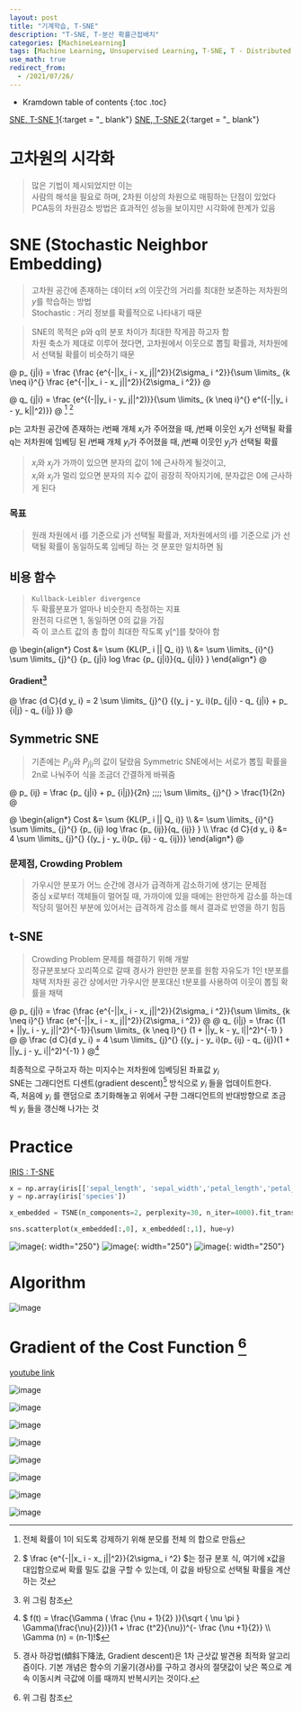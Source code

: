 ```yaml
---
layout: post
title: "기계학습, T-SNE"
description: "T-SNE, T-분산 확률근접배치"
categories: [MachineLearning]
tags: [Machine Learning, Unsupervised Learning, T-SNE, T - Distributed Stochastic Neighbor Embedding]
use_math: true
redirect_from:
  - /2021/07/26/
---
```


* Kramdown table of contents
{:toc .toc}      


[SNE, T-SNE 1](https://ratsgo.github.io/machine%20learning/2017/04/28/tSNE/){:target = "_ blank"}
[SNE, T-SNE 2](https://dos-tacos.github.io/paper%20review/TSNE/){:target = "_ blank"}


# 고차원의 시각화

> 많은 기법이 제시되었지만 이는       
> 사람의 해석을 필요로 하며, 2차원 이상의 차원으로 매핑하는 단점이 있었다           
> PCA등의 차원감소 방법은 효과적인 성능을 보이지만 시각화에 한계가 있음              


# SNE (Stochastic Neighbor Embedding)

> 고차원 공간에 존재하는 데이터 $x$의 이웃간의 거리를 최대한 보존하는 저차원의 $y$를 학습하는 방법           
> Stochastic : 거리 정보를 확률적으로 나타내기 때문

> SNE의 목적은 p와 q의 분포 차이가 최대한 작게끔 하고자 함             
> 차원 축소가 제대로 이루어 졌다면, 고차원에서 이웃으로 뽑힐 확률과, 저차원에서 선택될 확률이 비슷하기 때문

@
p_ {j|i} = \frac {\frac {e^{-||x_ i - x_ j||^2}}{2\sigma_ i ^2}}{\sum \limits_ {k \neq i}^{} \frac {e^{-||x_ i - x_ j||^2}}{2\sigma_ i ^2}}
@

@
q_ {j|i} = \frac {e^{(-||y_ i - y_ j||^2)}}{\sum \limits_ {k \neq i}^{} e^({-||y_ i - y_ k||^2)}}
@
[^denominator] [^normal]


p는 고차원 공간에 존재하는 $i$번째 개체 $x_ i$가 주어졌을 때, $j$번째 이웃인 $x_ j$가 선택될 확률            
q는 저차원에 임베딩 된 $i$번째 개체 $y_ i$가 주어졌을 때, $j$번째 이웃인 $y_ j$가 선택될 확률         

> $x_ i$와 $x_ j$가 가까이 있으면 분자의 값이 1에 근사하게 될것이고,      
> $x_ i$와 $x_ j$가 멀리 있으면 분자의 지수 값이 굉장히 작아지기에, 분자값은 0에 근사하게 된다


### 목표

> 원래 차원에서 i를 기준으로 j가 선택될 확률과, 저차원에서의 i를 기준으로 j가 선택될 확률이 동일하도록 임베딩 하는 것
> 분포만 일치하면 됨


## 비용 함수

> `Kullback-Leibler divergence`            
> 두 확률분포가 얼마나 비슷한지 측정하는 지표          
> 완전히 다르면 1, 동일하면 0의 값을 가짐        
> 즉 이 코스트 값의 총 합이 최대한 작도록 y[^]를 찾아야 함       

@
\begin{align\*}
Cost &= \sum {KL(P_ i || Q_ i)} \\\ 
&= \sum \limits_ {i}^{} \sum \limits_ {j}^{} {p_ {j|i} log \frac {p_ {j|i}}{q_ {j|i}} } 
\end{align\*}
@

#### Gradient[^gradient]

@
\frac {d C}{d y_ i} = 2 \sum \limits_ {j}^{} {(y_ j - y_ i)(p_ {j|i} - q_ {j|i} + p_ {i|j} - q_ {i|j} )} 
@

## Symmetric SNE

> 기존에는 $P_ {i|j}$와 $P_ {j|i}$의 값이 달랐음
> Symmetric SNE에서는 서로가 뽑힐 확률을 2n로 나눠주어 식을 조금더 간결하게 바꿔줌

@
p_ {ij} = \frac {p_ {j|i} + p_ {i|j}}{2n} \;\;\;\;  \sum \limits_ {j}^{} > \frac{1}{2n}
@

@
\begin{align\*}
Cost &= \sum {KL(P_ i || Q_ i)} \\\ 
&= \sum \limits_ {i}^{} \sum \limits_ {j}^{} {p_ {ij} log \frac {p_ {ij}}{q_ {ij}} }  \\\ 
\frac {d C}{d y_ i} &= 4 \sum \limits_ {j}^{} {(y_ j - y_ i)(p_ {ij} - q_ {ij})} 
\end{align\*}
@

### 문제점, Crowding Problem

> 가우시안 분포가 어느 순간에 경사가 급격하게 감소하기에 생기는 문제점            
> 중심 x로부터 객체들이 멀어질 때, 가까이에 있을 때에는 완만하게 감소를 하는데            
> 적당히 떨어진 부분에 있어서는 급격하게 감소를 해서 결과로 반영을 하기 힘듬              


## t-SNE

> Crowding Problem 문제를 해결하기 위해 개발          
> 정규분포보다 꼬리쪽으로 갈때 경사가 완만한 분포를 원함
> 자유도가 1인 t분포를 채택
> 저차원 공간 상에서만 가우시안 분포대신 t분포를 사용하여 이웃이 뽑힐 확률을 채택

@
p_ {j|i} = \frac {\frac {e^{-||x_ i - x_ j||^2}}{2\sigma_ i ^2}}{\sum \limits_ {k \neq i}^{} \frac {e^{-||x_ i - x_ j||^2}}{2\sigma_ i ^2}}
@
@
q_ {i|j} = \frac {(1 + ||y_ i - y_ j||^2)^{-1}}{\sum \limits_ {k \neq l}^{} (1 + ||y_ k - y_ l||^2)^{-1} }
@
@
\frac {d C}{d y_ i} = 4 \sum \limits_ {j}^{} {(y_ j - y_ i)(p_ {ij} - q_ {ij})(1 + ||y_ j - y_ i||^2)^{-1} } 
@[^t-dis]
 
최종적으로 구하고자 하는 미지수는 저차원에 임베딩된 좌표값 $y_ i$           
SNE는 그래디언트 디센트(gradient descent)[^1] 방식으로 $y_ i$ 들을 업데이트한다.           
즉, 처음에 $y_ i$ 를 랜덤으로 초기화해놓고 위에서 구한 그래디언트의 반대방향으로 조금씩 $y_ i$ 들을 갱신해 나가는 것          


# Practice

[IRIS : T-SNE](https://www.machinelearningman.com/post/dimensionality-reduction-using-t-sne)

~~~ python
x = np.array(iris[['sepal_length', 'sepal_width','petal_length','petal_width']])
y = np.array(iris['species'])

x_embedded = TSNE(n_components=2, perplexity=30, n_iter=4000).fit_transform(x)

sns.scatterplot(x_embedded[:,0], x_embedded[:,1], hue=y)
~~~
![image](https://user-images.githubusercontent.com/32366711/127210356-9787adc6-2ed3-4129-b4a7-b60569408a68.png){: width="250"}
![image](https://user-images.githubusercontent.com/32366711/127210363-166f76ad-553c-42ac-ac9b-bc2e389b1194.png){: width="250"}
![image](https://user-images.githubusercontent.com/32366711/127210374-a8e9820f-41d7-4aa1-8e52-a7a749511d46.png){: width="250"}


# Algorithm

![image](https://user-images.githubusercontent.com/32366711/127319224-e222fe7b-686f-4bde-9cf3-503d80d0fda6.png)



# Gradient of the Cost Function [^gradient]

[youtube link](https://www.youtube.com/watch?v=INHwh8k4XhM)

![image](https://user-images.githubusercontent.com/32366711/128055067-baa290b5-e4e3-4b53-b233-49fbbcc864c4.png)

![image](https://user-images.githubusercontent.com/32366711/128055701-befbc0ec-e92e-4a9f-bfae-bbcd370dc961.png)  

![image](https://user-images.githubusercontent.com/32366711/128056271-f06a0f36-ec0c-466e-a475-04b494ed1850.png)

![image](https://user-images.githubusercontent.com/32366711/128059265-c958ee28-50de-4362-a7e4-51ef658edbca.png)

![image](https://user-images.githubusercontent.com/32366711/128059315-f083ae2d-e5bf-4b9b-8083-2a6e161cef6d.png)

![image](https://user-images.githubusercontent.com/32366711/128059430-aa8a66f7-5fd1-41ab-a588-56e9d68840c0.png)

![image](https://user-images.githubusercontent.com/32366711/128059499-105103ce-abb0-4d77-9b44-5338ed163d6a.png)

![image](https://user-images.githubusercontent.com/32366711/128059574-352b3051-1ca8-49e5-8ea2-a7214e94657c.png)




[^1]: 경사 하강법(傾斜下降法, Gradient descent)은 1차 근삿값 발견용 최적화 알고리즘이다. 기본 개념은 함수의 기울기(경사)를 구하고 경사의 절댓값이 낮은 쪽으로 계속 이동시켜 극값에 이를 때까지 반복시키는 것이다.
[^2]: ![image](https://user-images.githubusercontent.com/32366711/127208561-f9974db7-41ec-4916-b02d-8bb9d5eae6aa.png){:width="300"}
[^denominator]: 전체 확률이 1이 되도록 강제하기 위해 분모를 전체 의 합으로 만듬
[^normal]:  $ \frac {e^{-||x_ i - x_ j||^2}}{2\sigma_ i ^2} $는 정규 분포 식, 여기에 x값을 대입함으로써 확률 밀도 값을 구할 수 있는데, 이 값을 바탕으로 선택될 확률을 계산하는 것
[^y]: 저차원에서의 좌표 시스템
[^gradient]: 위 그림 참조
[^t-dis]: $ f(t) = \frac{\Gamma ( \frac {\nu + 1}{2} )}{\sqrt { \nu \pi } \Gamma(\frac{\nu}{2})}(1 + \frac {t^2}{\nu})^{- \frac {\nu +1}{2}} \\\  \Gamma (n) = (n-1)!$
